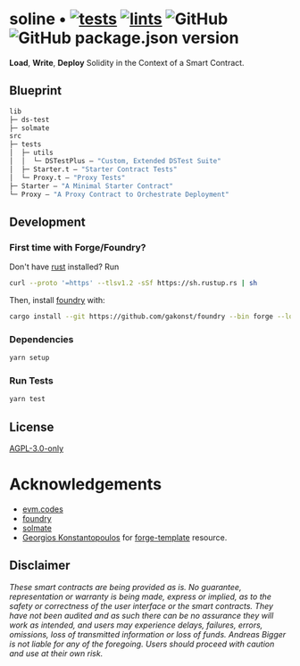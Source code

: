 # soline  • [![tests](https://github.com/abigger87/soline/actions/workflows/tests.yml/badge.svg)](https://github.com/abigger87/soline/actions/workflows/tests.yml) [![lints](https://github.com/abigger87/soline/actions/workflows/lints.yml/badge.svg)](https://github.com/abigger87/soline/actions/workflows/lints.yml) ![GitHub](https://img.shields.io/github/license/abigger87/soline) ![GitHub package.json version](https://img.shields.io/github/package-json/v/abigger87/soline)

**Load**, **Write**, **Deploy** Solidity in the Context of a Smart Contract.

## Blueprint

```ml
lib
├─ ds-test
├─ solmate
src
├─ tests
│  ├─ utils
│  │  └─ DSTestPlus — "Custom, Extended DSTest Suite"
│  ├─ Starter.t — "Starter Contract Tests"
│  └─ Proxy.t — "Proxy Tests"
├─ Starter — "A Minimal Starter Contract"
└─ Proxy — "A Proxy Contract to Orchestrate Deployment"
```

## Development

### First time with Forge/Foundry?

Don't have [rust](https://www.rust-lang.org/tools/install) installed?
Run
```bash
curl --proto '=https' --tlsv1.2 -sSf https://sh.rustup.rs | sh
```

Then, install [foundry](https://github.com/gakonst/foundry) with:
```bash
cargo install --git https://github.com/gakonst/foundry --bin forge --locked
```

### Dependencies

```bash
yarn setup
```

### Run Tests

```bash
yarn test
```

## License

[AGPL-3.0-only](https://github.com/abigger87/soline/blob/master/LICENSE)

# Acknowledgements

- [evm.codes](https://evm.codes)
- [foundry](https://github.com/gakonst/foundry)
- [solmate](https://github.com/Rari-Capital/solmate)
- [Georgios Konstantopoulos](https://github.com/gakonst) for [forge-template](https://github.com/gakonst/forge-template) resource.


## Disclaimer

_These smart contracts are being provided as is. No guarantee, representation or warranty is being made, express or implied, as to the safety or correctness of the user interface or the smart contracts. They have not been audited and as such there can be no assurance they will work as intended, and users may experience delays, failures, errors, omissions, loss of transmitted information or loss of funds. Andreas Bigger is not liable for any of the foregoing. Users should proceed with caution and use at their own risk._

